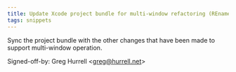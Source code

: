 ```yaml
---
title: Update Xcode project bundle for multi-window refactoring (REnamer, 4b88522)
tags: snippets
---
```


Sync the project bundle with the other changes that have been made to support multi-window operation.

Signed-off-by: Greg Hurrell &lt;greg@hurrell.net&gt;
